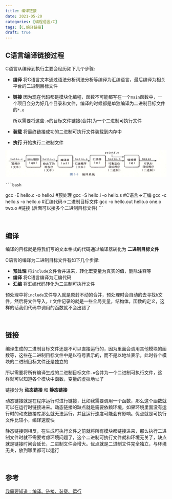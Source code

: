```yaml
---
title: 编译链接
date: 2021-05-20
categories: [编程语言/C]
tags: [C,编译链接]
draft: true
---
```


## C语言编译链接过程

C语言从编译到执行主要会经历如下几个步骤:

- **编译** 将C语言文本通过语法分析词法分析等编译为汇编语言，最后编译为相关平台的二进制目标文件

- **链接**  因为现在代码都是模块化编程，函数不可能都写在一个`main`函数中，一个项目会分为好几个目录和文件，编译的时候都是单独编译为二进制目标文件的`*.o`

    所以需要将这些`.o`的目标文件链接(合并)为一个二进制可执行文件

- **装载** 将最终链接成功的二进制可执行文件装载到内存中

- **执行** 开始执行二进制文件

![](https://raw.githubusercontent.com/biningo/cdn/master/2021-04/csapp1-3.png)

    ```bash
gcc -E hello.c -o hello.i #预处理
gcc -S hello.i -o hello.s #C语言->汇编
gcc -c hello.s -o hello.o #汇编代码->二进制目标文件
gcc -o hello.out  hello.o one.o two.o #链接 (后面可以接多个二进制目标文件)
    ```

​    

## 编译

编译的目标就是将我们写的文本格式的代码通过编译器转化为 **二进制目标文件**

C语言的编译为二进制目标文件有如下几个步骤:

- **预处理**  将`include`文件合并进来，转化宏变量为真实的值，删除注释等
- **编译** 将C语言编译为汇编代码
- **汇编** 将汇编代码转化为二进制可执行文件

预处理中将`include`文件导入就是原封不动的合并，预处理时会自动的去寻找`h`文件，然后将文件导入，`h`文件记录的就是一些全局变量，结构体，函数的定义，这样的话我们代码中调用的函数就不会出错了

​    

## 链接

编译生成的二进制目标文件还是不可以直接运行的，因为里面会调用其他模块的函数等，这些在二进制目标文件中是以符号表示的，而不是以地址表示，此时各个模块的二进制目标文件还是独立的

所以需要将所有编译生成的二进制目标文件`.o`合并为一个二进制可执行文件，这样就可以知道各个模块中函数，变量的虚拟地址了

链接分为 **动态链接** 和 **静态链接**

动态链接就是在程序运行时进行链接，比如我需要调用一个函数，那么这个函数就可以在运行时链接进来。动态链接的缺点就是需要依赖环境，如果环境里面没有运行时的动态链接库那么就无法运行，并且运行速度可能会有影响。优点就是可执行文件比较小，编译速度快

静态链接则相反，在生成可执行文件之前就将所有模块都链接进来，那么执行二进制文件时就不需要考虑环境问题了，这个二进制可执行文件就和环境无关了，缺点就是链接时间会延长，二进制文件会增大。优点就是二进制文件完全独立，与环境无关，放到哪里都可以运行

​    

## 参考

[我需要知道：编译、链接、装载、运行](https://blog.piasy.com/2017/10/24/I-Need-Know-About-Compile-Link-Load-Execute/index.html)

